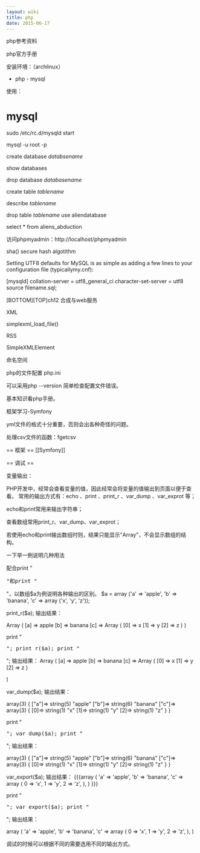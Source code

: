 ```yaml
---
layout: wiki
title: php
date: 2015-06-17
---
```


php参考资料

php官方手册

安装环境：（archlinux）

- php - mysql

使用：

# mysql

sudo /etc/rc.d/mysqld start

mysql -u root -p

create database _databsename_

show databases

drop database _databasename_

create table _tablename_

describe _tablename_

drop table _tablename_ use aliendatabase

select * from aliens_abduction

访问phpmyadmin：http://localhost/phpmyadmin

sha() secure hash algotithm

Setting UTF8 defaults for MySQL is as simple as adding a few lines to your configuration file (typicallymy.cnf):

[mysqld] collation-server = utf8_general_ci character-set-server = utf8
source filename.sql;

[BOTTOM][TOP]ch12 合成与web服务

XML

simplexml_load_file()

RSS

SimpleXMLElement

命名空间


php的文件配置 php.ini

可以采用php --version 简单检查配置文件错误。


基本知识看php手册。


框架学习-Symfony

yml文件的格式十分重要，否则会出各种奇怪的问题。

处理csv文件的函数：fgetcsv


== 框架 ==
[[Symfony]]

== 调试 ==

变量输出：

PHP开发中，经常会查看变量的值，因此经常会将变量的值输出到页面以便于查看。
常用的输出方式有：echo 、print 、print_r 、var_dump 、var_exprot 等；

echo和print常用来输出字符串；

查看数组常用print_r、var_dump、var_exprot；

若使用echo和print输出数组时则，结果只能显示"Array"，不会显示数组的结构。

一下举一例说明几种用法

配合print "<pre>"和print "</pre>"，以数组$a为例说明各种输出的区别。
$a = array ('a' => 'apple', 'b' => 'banana', 'c' => array ('x', 'y', 'z'));

 

print_r($a); 
输出结果：

Array ( [a] => apple [b] => banana [c] => Array ( [0] => x [1] => y [2] => z ) ) 

print "<pre>"; print_r($a); print "</pre>"; 
输出结果：
Array
(
    [a] => apple
    [b] => banana
    [c] => Array
        (
            [0] => x
            [1] => y
            [2] => z
        )

)

var_dump($a); 
输出结果：



array(3) { ["a"]=>  string(5) "apple" ["b"]=>  string(6) "banana" ["c"]=>  array(3) { [0]=>  string(1) "x" [1]=>  string(1) "y" [2]=>  string(1) "z" } } 



print "<pre>"; var_dump($a); print "</pre>"; 
输出结果：

array(3) {
  ["a"]=>
  string(5) "apple"
  ["b"]=>
  string(6) "banana"
  ["c"]=>
  array(3) {
    [0]=>
    string(1) "x"
    [1]=>
    string(1) "y"
    [2]=>
    string(1) "z"
  }
}

var_export($a); 
输出结果：
{{{array ( 'a' => 'apple', 'b' => 'banana', 'c' => array ( 0 => 'x', 1 => 'y', 2 => 'z', ), ) }}}

print "<pre>"; var_export($a); print "</pre>"; 
输出结果：

array (
  'a' => 'apple',
  'b' => 'banana',
  'c' => 
  array (
    0 => 'x',
    1 => 'y',
    2 => 'z',
  ),
)


调试的时候可以根据不同的需要选用不同的输出方式。
